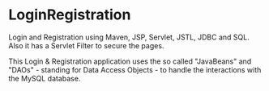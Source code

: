 # LoginRegistration
Login and Registration using Maven, JSP, Servlet, JSTL, JDBC and SQL. Also it has a Servlet Filter to secure the pages. 

This Login & Registration application uses the so called "JavaBeans" and "DAOs" - standing for Data Access Objects - to handle 
the interactions with the MySQL database.
